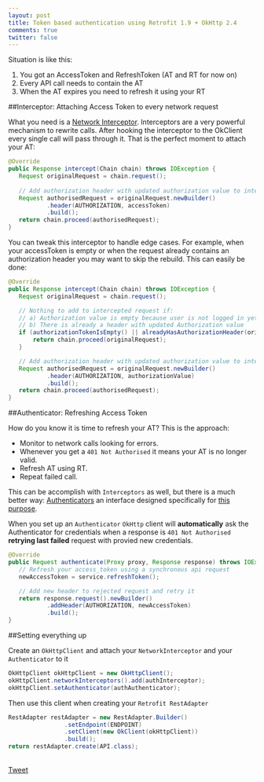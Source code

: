 ```yaml
---
layout: post
title: Token based authentication using Retrofit 1.9 + OkHttp 2.4
comments: true
twitter: false 
---
```


Situation is like this: 

  1. You got an AccessToken and RefreshToken (AT and RT for now on)
  2. Every API call needs to contain the AT 
  3. When the AT expires you need to refresh it using your RT
  

##Interceptor: Attaching Access Token to every network request

What you need is a [Network Interceptor][ref1].
Interceptors are a very powerful mechanism to rewrite calls. After hooking the interceptor to the OkClient every single call will pass through it. That is the perfect moment to attach your AT:

```java
@Override
public Response intercept(Chain chain) throws IOException {
   Request originalRequest = chain.request();
 
   // Add authorization header with updated authorization value to intercepted request
   Request authorisedRequest = originalRequest.newBuilder()
           .header(AUTHORIZATION, accessToken)
           .build();
   return chain.proceed(authorisedRequest);
}
```

You can tweak this interceptor to handle edge cases. For example, when your accessToken is empty or when the request already contains an authorization header you may want to skip the rebuild. This can easily be done:

```java
@Override
public Response intercept(Chain chain) throws IOException {
   Request originalRequest = chain.request();

   // Nothing to add to intercepted request if:
   // a) Authorization value is empty because user is not logged in yet
   // b) There is already a header with updated Authorization value
   if (authorizationTokenIsEmpty() || alreadyHasAuthorizationHeader(originalRequest)) {
       return chain.proceed(originalRequest);
   }

   // Add authorization header with updated authorization value to intercepted request
   Request authorisedRequest = originalRequest.newBuilder()
           .header(AUTHORIZATION, authorizationValue)
           .build();
   return chain.proceed(authorisedRequest);
}
```

##Authenticator: Refreshing Access Token

How do you know it is time to refresh your AT? This is the approach:

* Monitor to network calls looking for errors.
* Whenever you get a `401 Not Authorised` it means your AT is no longer valid.
* Refresh AT using RT.
* Repeat failed call.

This can be accomplish with `Interceptors` as well, but there is a much better way: [Authenticators][ref2] an interface designed specifically for [this purpose][ref3].

When you set up an `Authenticator` `OkHttp` client will **automatically** ask the Authenticator for credentials when a response is `401 Not Authorised` **retrying last failed** request with provied new credentials.

```java
@Override
public Request authenticate(Proxy proxy, Response response) throws IOException {
   // Refresh your access_token using a synchronous api request
   newAccessToken = service.refreshToken();

   // Add new header to rejected request and retry it
   return response.request().newBuilder()
           .addHeader(AUTHORIZATION, newAccessToken)
           .build();
}
```

##Setting everything up

Create an `OkHttpClient` and attach your `NetworkInterceptor` and your `Authenticator` to it

```java
OkHttpClient okHttpClient = new OkHttpClient();
okHttpClient.networkInterceptors().add(authInterceptor);
okHttpClient.setAuthenticator(authAuthenticator);

```

Then use this client when creating your `Retrofit RestAdapter`

```java
RestAdapter restAdapter = new RestAdapter.Builder()
                .setEndpoint(ENDPOINT)
                .setClient(new OkClient(okHttpClient))
                .build();
return restAdapter.create(API.class);
```


[ref1]: https://github.com/square/okhttp/wiki/Interceptors#network-interceptors
[ref2]: http://square.github.io/okhttp/javadoc/com/squareup/okhttp/Authenticator.html
[ref3]: https://github.com/square/okhttp/wiki/Recipes#handling-authentication


<br/>
<a href="https://twitter.com/share" class="twitter-share-button" data-url="http://lgvalle.github.io/2015/07/27/okhttp-authentication/" data-via="lgvalle" data-size="large">Tweet</a>
